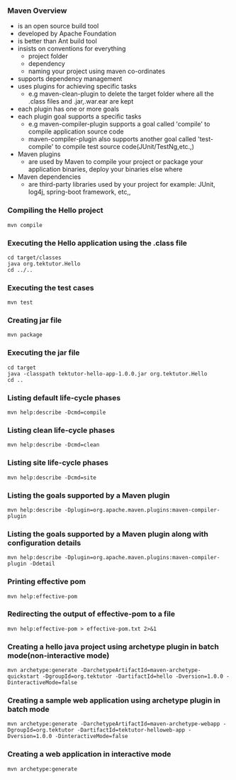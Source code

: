 ### Maven Overview
- is an open source build tool
- developed by Apache Foundation
- is better than Ant build tool
- insists on conventions for everything
    - project folder
    - dependency
    - naming your project using maven co-ordinates
 - supports dependency management
 - uses plugins for achieving specific tasks
     - e.g maven-clean-plugin to delete the target folder where all the .class files and .jar,.war.ear are kept
 - each plugin has one or more goals
 - each plugin goal supports a specific tasks
     - e.g maven-compiler-plugin supports a goal called 'compile' to compile application source code
     - maven-compiler-plugin also supports another goal called 'test-compile' to compile test source code(JUnit/TestNg,etc.,)
 - Maven plugins
     - are used by Maven to compile your project or package your application binaries, deploy your binaries else where
 - Maven dependencies
     - are third-party libraries used by your project
          for example: JUnit, log4j, spring-boot framework, etc,, 

### Compiling the Hello project
```
mvn compile
```

### Executing the Hello application using the .class file
```
cd target/classes
java org.tektutor.Hello
cd ../..
```

### Executing the test cases
```
mvn test
````

### Creating jar file 
```
mvn package
```

### Executing the jar file
```
cd target
java -classpath tektutor-hello-app-1.0.0.jar org.tektutor.Hello
cd ..
```

### Listing default life-cycle phases
```
mvn help:describe -Dcmd=compile
```

### Listing clean life-cycle phases
```
mvn help:describe -Dcmd=clean
```

### Listing site life-cycle phases
```
mvn help:describe -Dcmd=site
```

### Listing the goals supported by a Maven plugin
```
mvn help:describe -Dplugin=org.apache.maven.plugins:maven-compiler-plugin
```

### Listing the goals supported by a Maven plugin along with configuration details
```
mvn help:describe -Dplugin=org.apache.maven.plugins:maven-compiler-plugin -Ddetail
```

### Printing effective pom
```
mvn help:effective-pom
```

### Redirecting the output of effective-pom to a file
```
mvn help:effective-pom > effective-pom.txt 2>&1
```

### Creating a hello java project using archetype plugin in batch mode(non-interactive mode)
```
mvn archetype:generate -DarchetypeArtifactId=maven-archetype-quickstart -DgroupId=org.tektutor -DartifactId=hello -Dversion=1.0.0 -DinteractiveMode=false
```

### Creating a sample web application using archetype plugin in batch mode
```
mvn archetype:generate -DarchetypeArtifactId=maven-archetype-webapp -DgroupId=org.tektutor -DartifactId=tektutor-helloweb-app -Dversion=1.0.0 -DinteractiveMode=false
```

### Creating a web application in interactive mode
```
mvn archetype:generate
```
